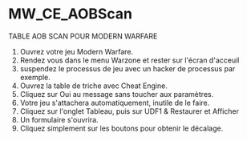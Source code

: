 # MW_CE_AOBScan

TABLE AOB SCAN POUR MODERN WARFARE 

1. Ouvrez votre jeu Modern Warfare.
2. Rendez vous dans le menu Warzone et rester sur l'écran d'acceuil
3. suspendez le processus de jeu avec un hacker de processus par exemple.
4. Ouvrez la table de triche avec Cheat Engine.
5. Cliquez sur Oui au message sans toucher aux paramètres.
6. Votre jeu s'attachera automatiquement, inutile de le faire.
7. Cliquez sur l'onglet Tableau, puis sur UDF1 & Restaurer et Afficher
8. Un formulaire s'ouvrira.
9. Cliquez simplement sur les boutons pour obtenir le décalage.
